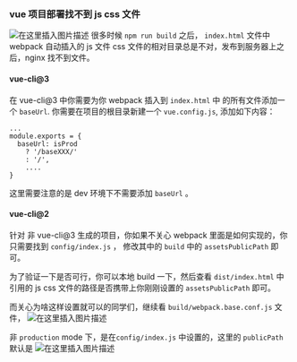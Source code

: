 ### vue 项目部署找不到 js css 文件

![在这里插入图片描述](https://chatflow-files-cdn-1256085166.file.myqcloud.com/20190105154109600.png)
很多时候 `npm run build` 之后， `index.html` 文件中 webpack 自动插入的 js 文件 css 文件的相对目录总是不对，发布到服务器上之后，nginx 找不到文件。

#### vue-cli@3

在 vue-cli@3 中你需要为你 webpack 插入到 `index.html` 中 的所有文件添加一个 `baseUrl`. 你需要在项目的根目录新建一个 `vue.config.js`, 添加如下内容：

```
...
module.exports = {
  baseUrl: isProd
    ? '/baseXXX/'
    : '/',
    ....
}
```

这里需要注意的是 dev 环境下不需要添加 `baseUrl` 。

#### vue-cli@2

针对 非 vue-cli@3 生成的项目，你如果不关心 webpack 里面是如何实现的，你只需要找到 `config/index.js` ， 修改其中的 `build` 中的 `assetsPublicPath` 即可。

为了验证一下是否可行，你可以本地 build 一下，然后查看 `dist/index.html` 中引用的 js css 文件的路径是否携带上你刚刚设置的 `assetsPublicPath` 即可。

而关心为啥这样设置就可以的同学们，继续看 `build/webpack.base.conf.js` 文件，
![在这里插入图片描述](https://chatflow-files-cdn-1256085166.file.myqcloud.com/20190105153832561.png)

非 `production` mode 下，是在`config/index.js` 中设置的，这里的 `publicPath` 默认是
![在这里插入图片描述](https://chatflow-files-cdn-1256085166.file.myqcloud.com/20190105153930278.png)
